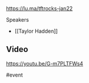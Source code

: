 https://lu.ma/tftrocks-jan22

Speakers
* [[Taylor Hadden]]

## Video

https://youtu.be/G-m7PLTFWs4

#event 

